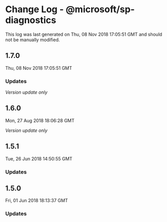 # Change Log - @microsoft/sp-diagnostics

This log was last generated on Thu, 08 Nov 2018 17:05:51 GMT and should not be manually modified.

## 1.7.0
Thu, 08 Nov 2018 17:05:51 GMT

### Updates

*Version update only*

## 1.6.0
Mon, 27 Aug 2018 18:06:28 GMT

*Version update only*

## 1.5.1
Tue, 26 Jun 2018 14:50:55 GMT

### Updates


## 1.5.0
Fri, 01 Jun 2018 18:13:37 GMT

### Updates


